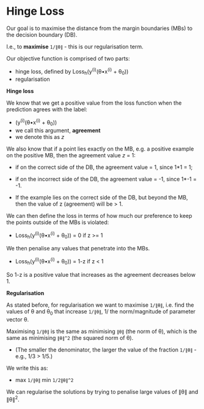 # Hinge Loss

Our goal is to maximise the distance from the margin boundaries (MBs) to the decision boundary (DB).

I.e., to **maximise** `1/∥θ∥` - this is our regularisation term.

Our objective function is comprised of two parts:

- hinge loss, defined by Loss<sub>h</sub>(y<sup>(i)</sup>(θ•x<sup>(i)</sup> + θ<sub>0</sub>))
- regularisation

**Hinge loss**

We know that we get a positive value from the loss function when the prediction agrees with the label:

- (y<sup>(i)</sup>(θ•x<sup>(i)</sup> + θ<sub>0</sub>))
- we call this argument, **agreement**
- we denote this as _z_

We also know that if a point lies exactly on the MB, e.g. a positive example on the positive MB, then the agreement value _z_ = 1:

- if on the correct side of the DB, the agreement value = 1, since 1\*1 = 1;
- if on the incorrect side of the DB, the agreement value = -1, since 1\*-1 = -1.

- If the example lies on the correct side of the DB, but beyond the MB, then the value of z (agreement) will be > 1.

We can then define the loss in terms of how much our preference to keep the points outside of the MBs is violated:

- Loss<sub>h</sub>(y<sup>(i)</sup>(θ•x<sup>(i)</sup> + θ<sub>0</sub>)) = 0 if z >= 1

We then penalise any values that penetrate into the MBs.

- Loss<sub>h</sub>(y<sup>(i)</sup>(θ•x<sup>(i)</sup> + θ<sub>0</sub>)) = 1-z if z < 1

So 1-z is a positive value that increases as the agreement decreases below 1.

**Regularisation**

As stated before, for regularisation we want to maximise `1/∥θ∥`, i.e. find the values of θ and θ<sub>0</sub> that increase `1/∥θ∥`, 1/ the norm/magnitude of parameter vector θ.

Maximising `1/∥θ∥` is the same as minimising `∥θ∥` (the norm of θ), which is the same as minimising `∥θ∥^2` (the squared norm of θ).

- (The smaller the denominator, the larger the value of the fraction `1/∥θ∥` - e.g., 1/3 > 1/5.)

We write this as:

- max `1/∥θ∥` min `1/2∥θ∥^2`

We can regularise the solutions by trying to penalise large values of ∥θ∥ and ∥θ∥<sup>2</sup>.
